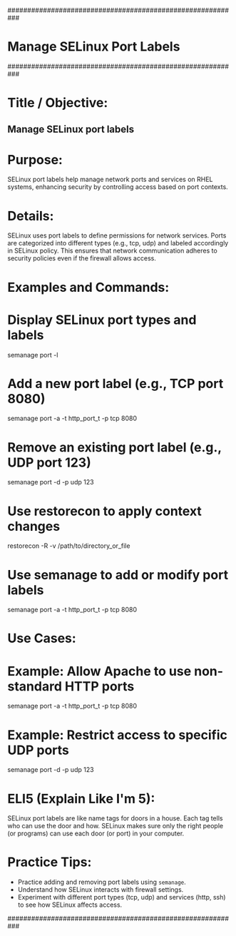###########################################################
# Manage SELinux Port Labels
###########################################################

# Title / Objective:
## Manage SELinux port labels

# Purpose:
SELinux port labels help manage network ports and services on RHEL systems, enhancing security by controlling access based on port contexts.

# Details:
SELinux uses port labels to define permissions for network services. Ports are categorized into different types (e.g., tcp, udp) and labeled accordingly in SELinux policy. This ensures that network communication adheres to security policies even if the firewall allows access.

# Examples and Commands:
# Display SELinux port types and labels
semanage port -l

# Add a new port label (e.g., TCP port 8080)
semanage port -a -t http_port_t -p tcp 8080

# Remove an existing port label (e.g., UDP port 123)
semanage port -d -p udp 123

# Use restorecon to apply context changes
restorecon -R -v /path/to/directory_or_file

# Use semanage to add or modify port labels
semanage port -a -t http_port_t -p tcp 8080

# Use Cases:
# Example: Allow Apache to use non-standard HTTP ports
semanage port -a -t http_port_t -p tcp 8080

# Example: Restrict access to specific UDP ports
semanage port -d -p udp 123

# ELI5 (Explain Like I'm 5):
SELinux port labels are like name tags for doors in a house. Each tag tells who can use the door and how. SELinux makes sure only the right people (or programs) can use each door (or port) in your computer.

# Practice Tips:
- Practice adding and removing port labels using `semanage`.
- Understand how SELinux interacts with firewall settings.
- Experiment with different port types (tcp, udp) and services (http, ssh) to see how SELinux affects access.

###########################################################


